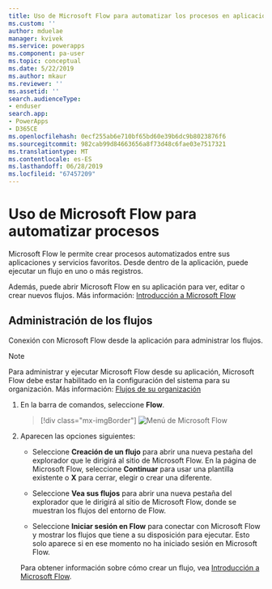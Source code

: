 ```yaml
---
title: Uso de Microsoft Flow para automatizar los procesos en aplicaciones controladas por modelos | Microsoft Docs
ms.custom: ''
author: mduelae
manager: kvivek
ms.service: powerapps
ms.component: pa-user
ms.topic: conceptual
ms.date: 5/22/2019
ms.author: mkaur
ms.reviewer: ''
ms.assetid: ''
search.audienceType:
- enduser
search.app:
- PowerApps
- D365CE
ms.openlocfilehash: 0ecf255ab6e710bf65bd60e39b6dc9b8023876f6
ms.sourcegitcommit: 982cab99d84663656a8f73d48c6fae03e7517321
ms.translationtype: MT
ms.contentlocale: es-ES
ms.lasthandoff: 06/28/2019
ms.locfileid: "67457209"
---
```

# <a name="use-microsoft-flow-to-automate-processes"></a>Uso de Microsoft Flow para automatizar procesos

Microsoft Flow le permite crear procesos automatizados entre sus aplicaciones y servicios favoritos. Desde dentro de la aplicación, puede ejecutar un flujo en uno o más registros. 

Además, puede abrir Microsoft Flow en su aplicación para ver, editar o crear nuevos flujos.  Más información: [Introducción a Microsoft Flow](https://docs.microsoft.com/flow/getting-started)

## <a name="manage-your-flows"></a>Administración de los flujos 
Conexión con Microsoft Flow desde la aplicación para administrar los flujos.
  
> [!NOTE]
> Para administrar y ejecutar Microsoft Flow desde su aplicación, Microsoft Flow debe estar habilitado en la configuración del sistema para su organización. Más información:  [Flujos de su organización](https://docs.microsoft.com/flow/organization-q-and-a) 
  
1. En la barra de comandos, seleccione **Flow**.  
  
   > [!div class="mx-imgBorder"]
   > ![Menú de Microsoft Flow](media/flow.png "Microsoft Flow menu") 
  
2. Aparecen las opciones siguientes:  
  
   -   Seleccione **Creación de un flujo** para abrir una nueva pestaña del explorador que le dirigirá al sitio de Microsoft Flow. En la página de Microsoft Flow, seleccione **Continuar** para usar una plantilla existente o **X** para cerrar, elegir o crear una diferente.  
  
   -   Seleccione **Vea sus flujos** para abrir una nueva pestaña del explorador que le dirigirá al sitio de Microsoft Flow, donde se muestran los flujos del entorno de Flow.  
  
   -   Seleccione **Iniciar sesión en Flow** para conectar con Microsoft Flow y mostrar los flujos que tiene a su disposición para ejecutar. Esto solo aparece si en ese momento no ha iniciado sesión en Microsoft Flow.   

    Para obtener información sobre cómo crear un flujo, vea [Introducción a Microsoft Flow](https://docs.microsoft.com/powerapps/maker/canvas-apps/using-logic-flows#create-a-flow).  
    
 
    
  

